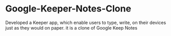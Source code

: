 # Google-Keeper-Notes-Clone
Developed a Keeper app, which enable users to type, write, on their devices just as they would on paper. it is a clone of Google Keep Notes
